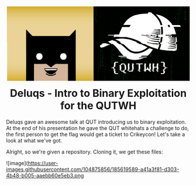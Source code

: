 <p align="center">
  <img width="500" src="delqut.png" alt="Intro to Binary Exploitation">
</p>
<h1 align="center" style="margin-top: 0px;">Deluqs - Intro to Binary Exploitation for the QUTWH</h1>

<p>
Deluqs gave an awesome talk at QUT introducing us to binary exploitation. At the end of his presentation he gave the QUT whitehats a challenge to do, the first person to get the flag would get a ticket to Crikeycon! Let's take a look at what we've got.
  
Alright, so we're given a repository. Cloning it, we get these files:
  
  ![image](https://user-images.githubusercontent.com/104875856/185619589-a41a3f81-d303-4b48-b005-aaebb60e5eb3.png
</p>
